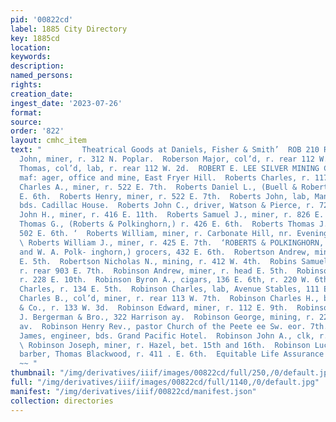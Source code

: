 ```yaml
---
pid: '00822cd'
label: 1885 City Directory
key: 1885cd
location: 
keywords: 
description: 
named_persons: 
rights: 
creation_date: 
ingest_date: '2023-07-26'
format: 
source: 
order: '822'
layout: cmhc_item
text: "         Theatrical Goods at Daniels, Fisher & Smith’  ROB 210 ROB .        Robart
  John, miner, r. 312 N. Poplar.  Roberson Major, col’d, r. rear 112 W. 2d.  Roberson
  Thomas, col’d, lab, r. rear 112 W. 2d.  ROBERT E. LEE SILVER MINING CO., W. C. Boschen,
  maf: ager, office and mine, East Fryer Hill.  Roberts Charles, r. 117 E. 2d.  Roberts
  Charles A., miner, r. 522 E. 7th.  Roberts Daniel L., (Buell & Roberts,) r. 2104
  E. 6th.  Roberts Henry, miner, r. 522 E. 7th.  Roberts John, lab, Manville Smelter,
  bds. Cadillac House.  Roberts John C., driver, Watson & Pierce, r. 725 W. Elm.  Roberts
  John H., miner, r. 416 E. 11th.  Roberts Samuel J., miner, r. 826 E. 5th.  Roberts
  Thomas G., (Roberts & Polkinghorn,) r. 426 E. 6th.  Roberts Thomas J., miner, r.
  502 E. 6th. ‘  Roberts William, miner, r. Carbonate Hill, nr. Evening Star. Mine.
  \ Roberts William J., miner, r. 425 E. 7th.  ‘ROBERTS & POLKINGHORN, (T. G. Roberts
  and W. A. Polk- inghorn,) grocers, 432 E. 6th.  Robertson Andrew, miner, r. 816
  E. 5th.  Robertson Nicholas N., mining, r. 412 W. 4th.  Robins Samuel, mine foreman,
  r. rear 903 E. 7th.  Robinson Andrew, miner, r. head E. 5th.  Robinson A. W. Mrs.,
  r. 228 E. 10th.  Robinson Byron A., cigars, 136 E. 6th, r. 220 W. 6th.  Robinson
  Charles, r. 134 E. 5th.  Robinson Charles, lab, Avenue Stables, 111 E. 4th.  Robinson
  Charles B., col’d, miner, r. rear 113 W. 7th.  Robinson Charles H., barkpr, C. Visscher
  & Co., r. 133 W. 3d.  Robinson Edward, miner, r. 112 E. 9th.  Robinson Fred, clk,
  J. Bergerman & Bro., 322 Harrison ay.  Robinson George, mining, r. 224 Harrison.
  av.  Robinson Henry Rev., pastor Church of the Peete ee Sw. eor. 7th.  Robinson
  James, engineer, bds. Grand Pacific Hotel.  Robinson John A., clk, r. 133 W. 3d.
  \ Robinson Joseph, miner, r. Hazel, bet. 15th and 16th.  Robinson Lucian R., cold,
  barber, Thomas Blackwood, r. 411 . E. 6th.  Equitable Life Assurance Co., °“°acenr
  ~~ "
thumbnail: "/img/derivatives/iiif/images/00822cd/full/250,/0/default.jpg"
full: "/img/derivatives/iiif/images/00822cd/full/1140,/0/default.jpg"
manifest: "/img/derivatives/iiif/00822cd/manifest.json"
collection: directories
---
```

